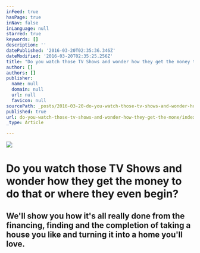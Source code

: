 ```yaml
---
inFeed: true
hasPage: true
inNav: false
inLanguage: null
starred: true
keywords: []
description: ''
datePublished: '2016-03-20T02:35:36.346Z'
dateModified: '2016-03-20T02:35:25.256Z'
title: "Do you watch those TV Shows and wonder how they get the money to do that or where they even begin?\_"
author: []
authors: []
publisher:
  name: null
  domain: null
  url: null
  favicon: null
sourcePath: _posts/2016-03-20-do-you-watch-those-tv-shows-and-wonder-how-they-get-the-mone.md
published: true
url: do-you-watch-those-tv-shows-and-wonder-how-they-get-the-mone/index.html
_type: Article

---
```

![](https://the-grid-user-content.s3-us-west-2.amazonaws.com/d4e6d3f4-c1e3-49f4-9c65-973a73b428b7.JPG)

# Do you watch those TV Shows and wonder how they get the money to do that or where they even begin? 

## We'll show you how it's all really done from the financing, finding and the completion of taking a house you like and turning it into a home you'll love.